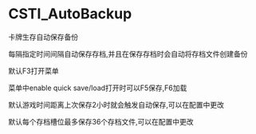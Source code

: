 # CSTI_AutoBackup
卡牌生存自动保存备份

每隔指定时间间隔自动保存存档,并且在保存存档时会自动将存档文件创建备份

默认F3打开菜单

菜单中enable quick save/load打开时可以F5保存,F6加载

默认游戏时间距离上次保存2小时就会触发自动保存,可以在配置中更改

默认每个存档槽位最多保存36个存档文件,可以在配置中更改